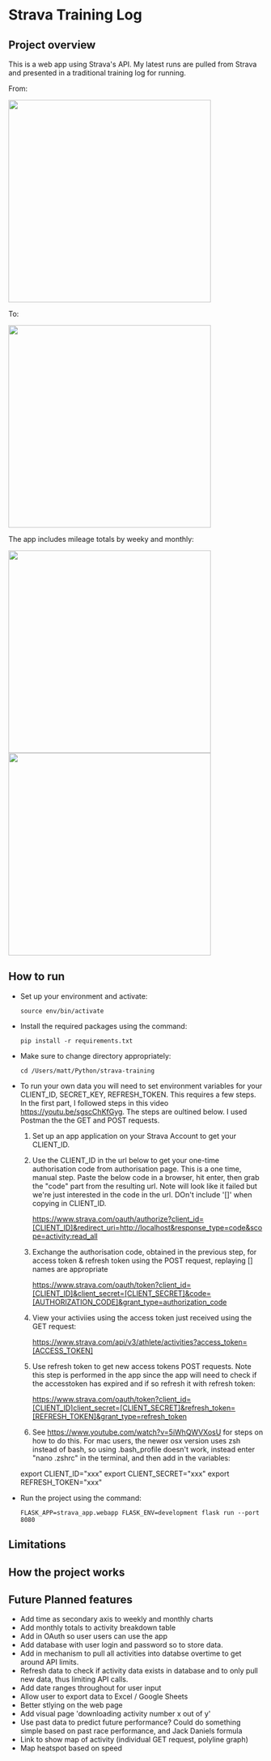 # Strava Training Log

## Project overview
This is a web app using Strava's API. My latest runs are pulled from Strava and presented in a traditional training log for running.  

From:

<img src="https://github.com/mattjdickinson/strava-training/blob/master/Screenshots/Screenshot%202020-12-28%20at%2012.55.23.png" width="400">

To:

<img src="https://github.com/mattjdickinson/strava-training/blob/master/Screenshots/Screenshot%202020-12-28%20at%2012.34.20.png" width="400">

The app includes mileage totals by weeky and monthly:

<img src="https://github.com/mattjdickinson/strava-training/blob/master/Screenshots/Screenshot%202020-12-28%20at%2012.51.07.png" width="400">

<img src="https://github.com/mattjdickinson/strava-training/blob/master/Screenshots/Screenshot%202020-12-28%20at%2012.51.22.png" width="400">

## How to run
- Set up your environment and activate: 

    `source env/bin/activate`

- Install the required packages using the command:

    `pip install -r requirements.txt`

- Make sure to change directory appropriately:

    `cd /Users/matt/Python/strava-training`

- To run your own data you will need to set environment variables for your CLIENT_ID, SECRET_KEY, REFRESH_TOKEN.  This requires a few steps. In the first part, I followed steps in this video https://youtu.be/sgscChKfGyg. The steps are oultined below. I used Postman the the GET and POST requests.

    1. Set up an app application on your Strava Account to get your CLIENT_ID.
    
    2. Use the CLIENT_ID in the url below to get your one-time authorisation code from authorisation page. This is a one time, manual step. Paste the below code in a browser, hit enter, then grab the "code" part from the resulting url. Note will look like it failed but we're just interested in the code in the url. DOn't include '[]' when copying in CLIENT_ID.

        https://www.strava.com/oauth/authorize?client_id=[CLIENT_ID]&redirect_uri=http://localhost&response_type=code&scope=activity:read_all

    2. Exchange the authorisation code, obtained in the previous step, for access token & refresh token using the POST request, replaying [] names are appropriate

        https://www.strava.com/oauth/token?client_id=[CLIENT_ID]&client_secret=[CLIENT_SECRET]&code=[AUTHORIZATION_CODE]&grant_type=authorization_code


    3. View your activiies using the access token just received using the GET request:

        https://www.strava.com/api/v3/athlete/activities?access_token=[ACCESS_TOKEN]

    4. Use refresh token to get new access tokens POST requests. Note this step is performed in the app since the  app will need to check if the accesstoken has expired and if so refresh it with refresh token:
    
        https://www.strava.com/oauth/token?client_id=[CLIENT_ID]client_secret=[CLIENT_SECRET]&refresh_token=[REFRESH_TOKEN]&grant_type=refresh_token

    5. See https://www.youtube.com/watch?v=5iWhQWVXosU for steps on how to do this. For mac users, the newer osx version uses zsh instead of bash, so using .bash_profile doesn't work, instead enter "nano .zshrc" in the terminal, and then add in the variables:

    export CLIENT_ID="xxx"
    export CLIENT_SECRET="xxx"
    export REFRESH_TOKEN="xxx"

- Run the project using the command:

    `FLASK_APP=strava_app.webapp FLASK_ENV=development flask run --port 8080`

## Limitations

## How the project works


## Future Planned features

- Add time as secondary axis to weekly and monthly charts
- Add monthly totals to activity breakdown table
- Add in OAuth so user users can use the app
- Add database with user login and password so to store data.
- Add in mechanism to pull all activities into databse overtime to get around API limits.
- Refresh data to check if activity data exists in database and to only pull new data, thus limiting API calls.
- Add date ranges throughout for user input
- Allow user to export data to Excel / Google Sheets
- Better stlying on the web page
- Add visual page 'downloading activity number x out of y' 
- Use past data to predict future performance? Could do something simple based on past race performance, and Jack Daniels formula
- Link to show map of activity (individual GET request, polyline graph)
- Map heatspot based on speed


